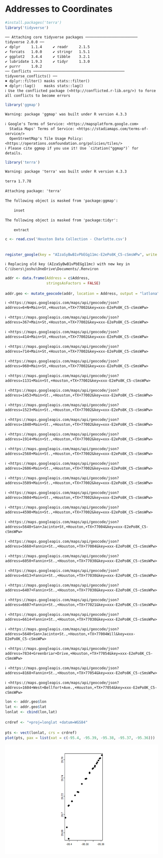 # Addresses to Coordinates


``` r
#install.packages('terra')
library('tidyverse')
```

    ── Attaching core tidyverse packages ──────────────────────── tidyverse 2.0.0 ──
    ✔ dplyr     1.1.4     ✔ readr     2.1.5
    ✔ forcats   1.0.0     ✔ stringr   1.5.1
    ✔ ggplot2   3.4.4     ✔ tibble    3.2.1
    ✔ lubridate 1.9.3     ✔ tidyr     1.3.0
    ✔ purrr     1.0.2     
    ── Conflicts ────────────────────────────────────────── tidyverse_conflicts() ──
    ✖ dplyr::filter() masks stats::filter()
    ✖ dplyr::lag()    masks stats::lag()
    ℹ Use the conflicted package (<http://conflicted.r-lib.org/>) to force all conflicts to become errors

``` r
library('ggmap')
```

    Warning: package 'ggmap' was built under R version 4.3.3

    ℹ Google's Terms of Service: <https://mapsplatform.google.com>
      Stadia Maps' Terms of Service: <https://stadiamaps.com/terms-of-service/>
      OpenStreetMap's Tile Usage Policy: <https://operations.osmfoundation.org/policies/tiles/>
    ℹ Please cite ggmap if you use it! Use `citation("ggmap")` for details.

``` r
library('terra')
```

    Warning: package 'terra' was built under R version 4.3.3

    terra 1.7.78

    Attaching package: 'terra'

    The following object is masked from 'package:ggmap':

        inset

    The following object is masked from 'package:tidyr':

        extract

``` r
c <- read.csv('Houston Data Collection - Charlotte.csv')


register_google(key = "AIzaSyBwB1vPbEGg11mc-E2ePo8K_C5-cSmsWPw", write = TRUE)
```

    ℹ Replacing old key (AIzaSyBwB1vPbEGg11mc) with new key in C:\Users\joshu\OneDrive\Documents/.Renviron

``` r
addr <- data.frame(Address = c$Address,
                   stringsAsFactors = FALSE)

addr.geo <- mutate_geocode(addr, location = Address, output = "latlona")
```

    ℹ <https://maps.googleapis.com/maps/api/geocode/json?address=6+N+Main+St,+Houston,+TX+77002&key=xxx-E2ePo8K_C5-cSmsWPw>

    ℹ <https://maps.googleapis.com/maps/api/geocode/json?address=367+Main+St,+Houston,+TX+77002&key=xxx-E2ePo8K_C5-cSmsWPw>

    ℹ <https://maps.googleapis.com/maps/api/geocode/json?address=414+Main+St,+Houston,+TX+77002&key=xxx-E2ePo8K_C5-cSmsWPw>

    ℹ <https://maps.googleapis.com/maps/api/geocode/json?address=714+Main+St,+Houston,+TX+77002&key=xxx-E2ePo8K_C5-cSmsWPw>

    ℹ <https://maps.googleapis.com/maps/api/geocode/json?address=960+Main+St,+Houston,+TX+77002&key=xxx-E2ePo8K_C5-cSmsWPw>

    ℹ <https://maps.googleapis.com/maps/api/geocode/json?address=1131+Main+St,+Houston,+TX+77002&key=xxx-E2ePo8K_C5-cSmsWPw>

    ℹ <https://maps.googleapis.com/maps/api/geocode/json?address=1453+Main+St.,+Houston,+TX+77002&key=xxx-E2ePo8K_C5-cSmsWPw>

    ℹ <https://maps.googleapis.com/maps/api/geocode/json?address=1523+Main+St.,+Houston,+TX+77002&key=xxx-E2ePo8K_C5-cSmsWPw>

    ℹ <https://maps.googleapis.com/maps/api/geocode/json?address=1840+Main+St.,+Houston,+TX+77002&key=xxx-E2ePo8K_C5-cSmsWPw>

    ℹ <https://maps.googleapis.com/maps/api/geocode/json?address=1914+Main+St.,+Houston,+TX+77002&key=xxx-E2ePo8K_C5-cSmsWPw>

    ℹ <https://maps.googleapis.com/maps/api/geocode/json?address=2560+Main+St.,+Houston,+TX+77002&key=xxx-E2ePo8K_C5-cSmsWPw>

    ℹ <https://maps.googleapis.com/maps/api/geocode/json?address=2606+Main+St.,+Houston,+TX+77002&key=xxx-E2ePo8K_C5-cSmsWPw>

    ℹ <https://maps.googleapis.com/maps/api/geocode/json?address=3509+Main+St.,+Houston,+TX+77002&key=xxx-E2ePo8K_C5-cSmsWPw>

    ℹ <https://maps.googleapis.com/maps/api/geocode/json?address=3604+Main+St.,+Houston,+TX+77002&key=xxx-E2ePo8K_C5-cSmsWPw>

    ℹ <https://maps.googleapis.com/maps/api/geocode/json?address=4590+Main+St.,+Houston,+TX+77002&key=xxx-E2ePo8K_C5-cSmsWPw>

    ℹ <https://maps.googleapis.com/maps/api/geocode/json?address=5640+San+Jacinto+St,+Houston,+TX+77004&key=xxx-E2ePo8K_C5-cSmsWPw>

    ℹ <https://maps.googleapis.com/maps/api/geocode/json?address=5660+Fannin+St.,+Houston,+TX+77004&key=xxx-E2ePo8K_C5-cSmsWPw>

    ℹ <https://maps.googleapis.com/maps/api/geocode/json?address=6050+Fannin+St.,+Houston,+TX+77030&key=xxx-E2ePo8K_C5-cSmsWPw>

    ℹ <https://maps.googleapis.com/maps/api/geocode/json?address=6413+Fannin+St.,+Houston,+TX+77030&key=xxx-E2ePo8K_C5-cSmsWPw>

    ℹ <https://maps.googleapis.com/maps/api/geocode/json?address=6407+Fannin+St.,+Houston,+TX+77030&key=xxx-E2ePo8K_C5-cSmsWPw>

    ℹ <https://maps.googleapis.com/maps/api/geocode/json?address=6607+Fannin+St.,+Houston,+TX+77021&key=xxx-E2ePo8K_C5-cSmsWPw>

    ℹ <https://maps.googleapis.com/maps/api/geocode/json?address=6614+Fannin+St.,+Houston,+TX+77030&key=xxx-E2ePo8K_C5-cSmsWPw>

    ℹ <https://maps.googleapis.com/maps/api/geocode/json?address=5640+San+Jacinto+St.,+Houston,+TX+77004Will&key=xxx-E2ePo8K_C5-cSmsWPw>

    ℹ <https://maps.googleapis.com/maps/api/geocode/json?address=7834+Greenbriar+Drive,+Houston,+TX+77054&key=xxx-E2ePo8K_C5-cSmsWPw>

    ℹ <https://maps.googleapis.com/maps/api/geocode/json?address=8168+Fannin+St.,+Houston,+TX+77054&key=xxx-E2ePo8K_C5-cSmsWPw>

    ℹ <https://maps.googleapis.com/maps/api/geocode/json?address=1604+West+Bellfort+Ave.,+Houston,+TX+77054&key=xxx-E2ePo8K_C5-cSmsWPw>

``` r
lon <- addr.geo$lon
lat <- addr.geo$lat
lonlat <- cbind(lon,lat)

crdref <- "+proj=longlat +datum=WGS84"

pts <- vect(lonlat, crs = crdref)
plot(pts, pax = list(xat = c(-95.4, -95.39, -95.38, -95.37, -95.36)))
```

![](Address_to_coordinates_files/figure-commonmark/unnamed-chunk-4-1.png)
